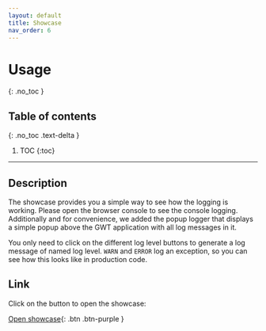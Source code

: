 ```yaml
---
layout: default
title: Showcase
nav_order: 6
---
```


# Usage
{: .no_toc }

## Table of contents
{: .no_toc .text-delta }

1. TOC
{:toc}

---

## Description

The showcase provides you a simple way to see how the logging is working. Please open the browser console to see the console logging. Additionally and for convenience, we added the popup logger that displays a simple popup above the GWT application with all log messages in it.

You only need to click on the different log level buttons to generate a log message of named log level. <code>WARN</code> and <code>ERROR</code> log an exception, so you can see how this looks like in production code.

## Link 

Click on the button to open the showcase:

[Open showcase](https://showcase.slf4gwt.org/){: .btn .btn-purple }
